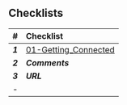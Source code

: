 ## Checklists
          

| #       | Checklist                                                    |
| :------ | :----------------------------------------------------------- |
| ***1*** | [01-Getting_Connected](../01-Getting_Connected/checklist.md) |
| ***2*** | ***Comments***                                               |
| ***3*** | ***URL***                                                    |
| -       |                                                              |
